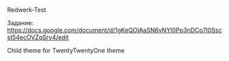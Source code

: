 Redwerk-Test

Задание: https://docs.google.com/document/d/1gKeQOlAaSN6vNYI0Pp3nDCo7l0Sscst54ecOVZqSrv4/edit 

Child theme for TwentyTwentyOne theme
